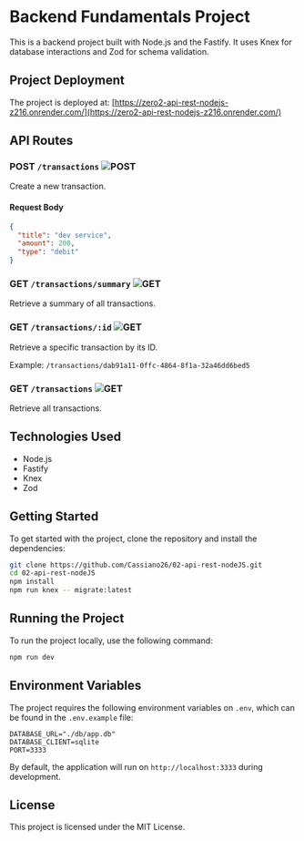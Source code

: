 # Backend Fundamentals Project

This is a backend project built with Node.js and the Fastify. It uses Knex for database interactions and Zod for schema validation.

## Project Deployment

The project is deployed at: [https://zero2-api-rest-nodejs-z216.onrender.com/](https://zero2-api-rest-nodejs-z216.onrender.com/)

## API Routes

### POST `/transactions` ![POST](https://img.shields.io/badge/POST-blue)

Create a new transaction.

#### Request Body

```json
{
  "title": "dev service",
  "amount": 200,
  "type": "debit"
}
```

### GET `/transactions/summary` ![GET](https://img.shields.io/badge/GET-green)

Retrieve a summary of all transactions.

### GET `/transactions/:id` ![GET](https://img.shields.io/badge/GET-green)

Retrieve a specific transaction by its ID.

Example: `/transactions/dab91a11-0ffc-4864-8f1a-32a46dd6bed5`

### GET `/transactions` ![GET](https://img.shields.io/badge/GET-green)

Retrieve all transactions.

## Technologies Used

- Node.js
- Fastify
- Knex
- Zod

## Getting Started

To get started with the project, clone the repository and install the dependencies:

```bash
git clone https://github.com/Cassiano26/02-api-rest-nodeJS.git
cd 02-api-rest-nodeJS
npm install
npm run knex -- migrate:latest
```


## Running the Project

To run the project locally, use the following command:

```bash
npm run dev
```

## Environment Variables

The project requires the following environment variables on `.env`, which can be found in the `.env.example` file:

```plaintext
DATABASE_URL="./db/app.db"
DATABASE_CLIENT=sqlite
PORT=3333
```

By default, the application will run on `http://localhost:3333` during development.

## License

This project is licensed under the MIT License.